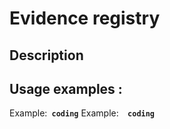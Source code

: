 # Evidence registry



## Description

## Usage  examples :

Example:**` coding`**
Example:**`  coding`**
